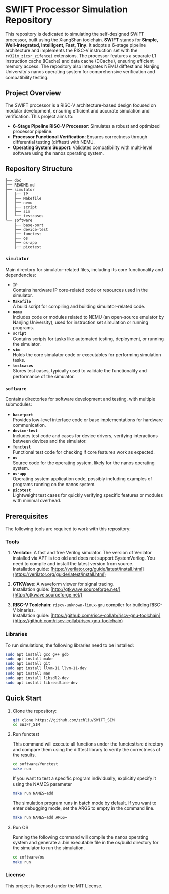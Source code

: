# SWIFT Processor Simulation Repository

This repository is dedicated to simulating the self-designed SWIFT processor, built using the XiangShan toolchain. **SWIFT** stands for **Simple, Well-integrated, Intelligent, Fast, Tiny**. It adopts a 6-stage pipeline architecture and implements the RISC-V instruction set with the `rv32im_zicsr_zifencei` extensions. The processor features a separate L1 instruction cache (ICache) and data cache (DCache), ensuring efficient memory access. The repository also integrates NEMU difftest and Nanjing University's nanos operating system for comprehensive verification and compatibility testing.

## Project Overview

The SWIFT processor is a RISC-V architecture-based design focused on modular development, ensuring efficient and accurate simulation and verification. This project aims to:

- **6-Stage Pipeline RISC-V Processor**: Simulates a robust and optimized processor pipeline.
- **Processor Functional Verification**: Ensures correctness through differential testing (difftest) with NEMU.
- **Operating System Support**: Validates compatibility with multi-level software using the nanos operating system.

## Repository Structure



```
├── doc
├── README.md
├── simulator
│   ├── IP
│   ├── Makefile
│   ├── nemu
│   ├── script
│   ├── sim
│   └── testcases
└── software
    ├── base-port
    ├── device-test
    ├── functest
    ├── os
    ├── os-app
    ├── picotest
```

### `simulator`
Main directory for simulator-related files, including its core functionality and dependencies:
- **`IP`**  
  Contains hardware IP core-related code or resources used in the simulator.  
- **`Makefile`**  
  A build script for compiling and building simulator-related code.  
- **`nemu`**  
  Includes code or modules related to NEMU (an open-source emulator by Nanjing University), used for instruction set simulation or running programs.  
- **`script`**  
  Contains scripts for tasks like automated testing, deployment, or running the simulator.  
- **`sim`**  
  Holds the core simulator code or executables for performing simulation tasks.  
- **`testcases`**  
  Stores test cases, typically used to validate the functionality and performance of the simulator.  

### `software`
Contains directories for software development and testing, with multiple submodules:
- **`base-port`**  
  Provides low-level interface code or base implementations for hardware communication.  
- **`device-test`**  
  Includes test code and cases for device drivers, verifying interactions between devices and the simulator.  
- **`functest`**  
  Functional test code for checking if core features work as expected.  
- **`os`**  
  Source code for the operating system, likely for the nanos operating system.  
- **`os-app`**  
  Operating system application code, possibly including examples of programs running on the nanos system.  
- **`picotest`**  
  Lightweight test cases for quickly verifying specific features or modules with minimal overhead.  

## Prerequisites

The following tools are required to work with this repository:

### Tools
1. **Verilator**: A fast and free Verilog simulator.
   The version of Verilator installed via APT is too old and does not support SystemVerilog. You need to compile and install the latest version from source.  
   Installation guide: [https://verilator.org/guide/latest/install.html](https://verilator.org/guide/latest/install.html)

2. **GTKWave**: A waveform viewer for signal tracing.  
   Installation guide: [http://gtkwave.sourceforge.net/](http://gtkwave.sourceforge.net/)

3. **RISC-V Toolchain**: `riscv-unknown-linux-gnu` compiler for building RISC-V binaries.  
   Installation guide: [https://github.com/riscv-collab/riscv-gnu-toolchain](https://github.com/riscv-collab/riscv-gnu-toolchain)

### Libraries

To run simulations, the following libraries need to be installed:
```bash
sudo apt install gcc g++ gdb
sudo apt install make
sudo apt install git
sudo apt install llvm-11 llvm-11-dev
sudo apt install man
sudo apt install libsdl2-dev
sudo apt install libreadline-dev
```

## Quick Start

1. Clone the repository:
   ```bash
   git clone https://github.com/zchliu/SWIFT_SIM
   cd SWIFT_SIM
   ```

2. Run functest

    This command will execute all functions under the functest/src directory and compare them using the difftest library to verify the correctness of the results.
   ```bash
   cd software/functest
   make run
   ```
    If you want to test a specific program individually, explicitly specify it using the NAMES parameter
   ```bash
   make run NAMES=add
   ```
    The simulation program runs in batch mode by default. If you want to enter debugging mode, set the ARGS to empty in the command line.
    ```bash
   make run NAMES=add ARGS=
   ```

3. Run OS

    
    Running the following command will compile the nanos operating system and generate a .bin executable file in the os/build directory for the simulator to run the simulation.
   ```bash
   cd software/os
   make run
   ```


### License

This project is licensed under the MIT License.

